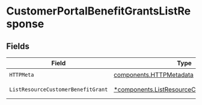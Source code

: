 # CustomerPortalBenefitGrantsListResponse


## Fields

| Field                                                                                                       | Type                                                                                                        | Required                                                                                                    | Description                                                                                                 |
| ----------------------------------------------------------------------------------------------------------- | ----------------------------------------------------------------------------------------------------------- | ----------------------------------------------------------------------------------------------------------- | ----------------------------------------------------------------------------------------------------------- |
| `HTTPMeta`                                                                                                  | [components.HTTPMetadata](../../models/components/httpmetadata.md)                                          | :heavy_check_mark:                                                                                          | N/A                                                                                                         |
| `ListResourceCustomerBenefitGrant`                                                                          | [*components.ListResourceCustomerBenefitGrant](../../models/components/listresourcecustomerbenefitgrant.md) | :heavy_minus_sign:                                                                                          | Successful Response                                                                                         |
